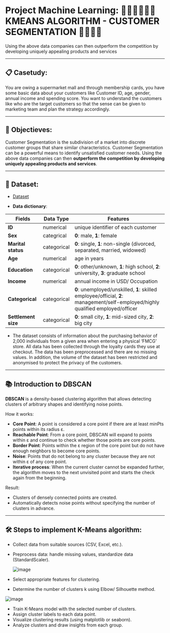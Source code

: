 # Project Machine Learning: 🧑‍🤝‍🧑🧑‍🤝‍🧑KMEANS ALGORITHM - CUSTOMER SEGMENTATION  👥👤👥👤

Using the above data companies can then outperform the competition by developing uniquely appealing products and services

---

## 📋 Casetudy: 

You are owing a supermarket mall and through membership cards, you have some basic data about your customers like Customer ID, age, gender, annual income and spending score. You want to understand the customers like who are the target customers so that the sense can be given to marketing team and plan the strategy accordingly.

---
## 🎯 Objectieves:

Customer Segmentation is the subdivision of a market into discrete customer groups that share similar characteristics. Customer Segmentation can be a powerful means to identify unsatisfied customer needs. Using the above data companies can then **outperform the competition by developing uniquely appealing products and services**.

---

## 📂 Dataset: 

* <a href= "https://github.com/TrieuTuanVi/KMEANS_ALGORITHM/blob/main/data.csv">Dataset</a>

* **Data dictionary**:

| **Fields**        | **Data Type** | **Features**                                                                                                                    |
|-------------------|---------------|---------------------------------------------------------------------------------------------------------------------------------|
|**ID**             | numerical     | unique identifier of each customer                                                                                              |
|**Sex**            | categrical    | **0**: male, **1**: female                                                                                                      |
|**Marital status** | categorical   | **0**: single, **1**: non-single (divorced, separated, married, widowed)                                                        |
|**Age**            | numerical     | age in years                                                                                                                    |
|**Education**      | categorical   | **0**: other/unknown, **1**: high school, **2**: university, **3**: graduate school                                             |
|**Income**         | numerical     | annual income in USD/ Occupation                                                                                                |
|**Categorical**    | categorical   | **0**: unemployed/unskilled, **1**: skilled employee/official, **2**: management/self-employed/highly qualified employed/officer|
|**Settlement size**|categorical    | **0**: small city, **1**: mid-sized city, **2**: big city                                                                       | 

* The dataset consists of information about the purchasing behavior of 2,000 individuals from a given area when entering a physical ‘FMCG’ store. All data has been collected through the loyalty cards they use at checkout. The data has been preprocessed and there are no missing values. In addition, the volume of the dataset has been restricted and anonymised to protect the privacy of the customers.

---

## 📚 Introduction to DBSCAN

**DBSCAN** is a density-based clustering algorithm that allows detecting clusters of arbitrary shapes and identifying noise points.

How it works:
- **Core Point**: A point is considered a core point if there are at least minPts points within its radius ε.
- **Reachable Point**: From a core point, DBSCAN will expand to points within ε and continue to check whether those points are core points.
- **Border Point**: Points within the ε region of the core point but do not have enough neighbors to become core points.
- **Noise**: Points that do not belong to any cluster because they are not within ε of any core point.
- **Iterative process**: When the current cluster cannot be expanded further, the algorithm moves to the next unvisited point and starts the check again from the beginning.

Result:
- Clusters of densely connected points are created.
- Automatically detects noise points without specifying the number of clusters in advance.

---

## 🛠️ Steps to implement K-Means algorithm:

- Collect data from suitable sources (CSV, Excel, etc.).
- Preprocess data: handle missing values, standardize data (StandardScaler).

  ![image](https://github.com/user-attachments/assets/5a7618aa-1ef0-4630-82e5-5e50e1f89783)

- Select appropriate features for clustering.
- Determine the number of clusters k using Elbow/ Silhouette method.

![image](https://github.com/user-attachments/assets/2be5b1d0-0e2b-4ab6-8774-f4af94f49fc5)

- Train K-Means model with the selected number of clusters.
- Assign cluster labels to each data point.
- Visualize clustering results (using matplotlib or seaborn).
- Analyze clusters and draw insights from each group.
